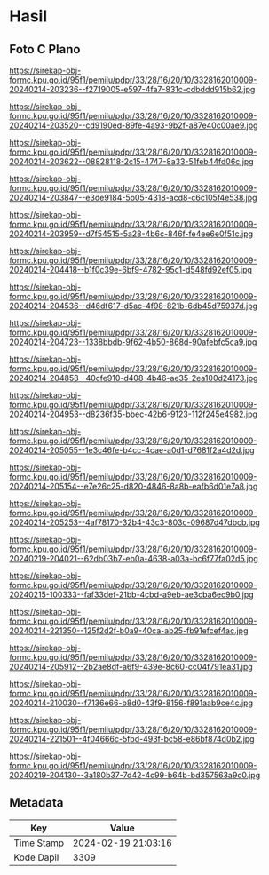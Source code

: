 # Hasil

## Foto C Plano

https://sirekap-obj-formc.kpu.go.id/95f1/pemilu/pdpr/33/28/16/20/10/3328162010009-20240214-203236--f2719005-e597-4fa7-831c-cdbddd915b62.jpg

https://sirekap-obj-formc.kpu.go.id/95f1/pemilu/pdpr/33/28/16/20/10/3328162010009-20240214-203520--cd9190ed-89fe-4a93-9b2f-a87e40c00ae9.jpg

https://sirekap-obj-formc.kpu.go.id/95f1/pemilu/pdpr/33/28/16/20/10/3328162010009-20240214-203622--08828118-2c15-4747-8a33-51feb44fd06c.jpg

https://sirekap-obj-formc.kpu.go.id/95f1/pemilu/pdpr/33/28/16/20/10/3328162010009-20240214-203847--e3de9184-5b05-4318-acd8-c6c105f4e538.jpg

https://sirekap-obj-formc.kpu.go.id/95f1/pemilu/pdpr/33/28/16/20/10/3328162010009-20240214-203959--d7f54515-5a28-4b6c-846f-fe4ee6e0f51c.jpg

https://sirekap-obj-formc.kpu.go.id/95f1/pemilu/pdpr/33/28/16/20/10/3328162010009-20240214-204418--b1f0c39e-6bf9-4782-95c1-d548fd92ef05.jpg

https://sirekap-obj-formc.kpu.go.id/95f1/pemilu/pdpr/33/28/16/20/10/3328162010009-20240214-204536--d46df617-d5ac-4f98-821b-6db45d75937d.jpg

https://sirekap-obj-formc.kpu.go.id/95f1/pemilu/pdpr/33/28/16/20/10/3328162010009-20240214-204723--1338bbdb-9f62-4b50-868d-90afebfc5ca9.jpg

https://sirekap-obj-formc.kpu.go.id/95f1/pemilu/pdpr/33/28/16/20/10/3328162010009-20240214-204858--40cfe910-d408-4b46-ae35-2ea100d24173.jpg

https://sirekap-obj-formc.kpu.go.id/95f1/pemilu/pdpr/33/28/16/20/10/3328162010009-20240214-204953--d8236f35-bbec-42b6-9123-112f245e4982.jpg

https://sirekap-obj-formc.kpu.go.id/95f1/pemilu/pdpr/33/28/16/20/10/3328162010009-20240214-205055--1e3c46fe-b4cc-4cae-a0d1-d7681f2a4d2d.jpg

https://sirekap-obj-formc.kpu.go.id/95f1/pemilu/pdpr/33/28/16/20/10/3328162010009-20240214-205154--e7e26c25-d820-4846-8a8b-eafb6d01e7a8.jpg

https://sirekap-obj-formc.kpu.go.id/95f1/pemilu/pdpr/33/28/16/20/10/3328162010009-20240214-205253--4af78170-32b4-43c3-803c-09687d47dbcb.jpg

https://sirekap-obj-formc.kpu.go.id/95f1/pemilu/pdpr/33/28/16/20/10/3328162010009-20240219-204021--62db03b7-eb0a-4638-a03a-bc6f77fa02d5.jpg

https://sirekap-obj-formc.kpu.go.id/95f1/pemilu/pdpr/33/28/16/20/10/3328162010009-20240215-100333--faf33def-21bb-4cbd-a9eb-ae3cba6ec9b0.jpg

https://sirekap-obj-formc.kpu.go.id/95f1/pemilu/pdpr/33/28/16/20/10/3328162010009-20240214-221350--125f2d2f-b0a9-40ca-ab25-fb91efcef4ac.jpg

https://sirekap-obj-formc.kpu.go.id/95f1/pemilu/pdpr/33/28/16/20/10/3328162010009-20240214-205912--2b2ae8df-a6f9-439e-8c60-cc04f791ea31.jpg

https://sirekap-obj-formc.kpu.go.id/95f1/pemilu/pdpr/33/28/16/20/10/3328162010009-20240214-210030--f7136e66-b8d0-43f9-8156-f891aab9ce4c.jpg

https://sirekap-obj-formc.kpu.go.id/95f1/pemilu/pdpr/33/28/16/20/10/3328162010009-20240214-221501--4f04666c-5fbd-493f-bc58-e86bf874d0b2.jpg

https://sirekap-obj-formc.kpu.go.id/95f1/pemilu/pdpr/33/28/16/20/10/3328162010009-20240219-204130--3a180b37-7d42-4c99-b64b-bd357563a9c0.jpg


## Metadata

| Key        | Value               |
| ---------- | ------------------- |
| Time Stamp | 2024-02-19 21:03:16 |
| Kode Dapil | 3309                |



